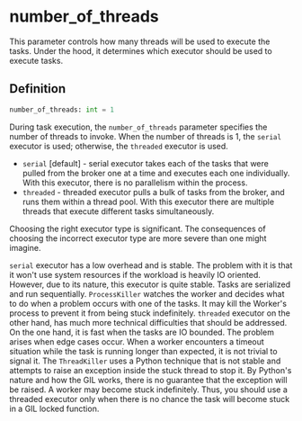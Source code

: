 # number_of_threads

This parameter controls how many threads will be used to execute the tasks. Under the hood, it determines which executor should be used to execute tasks.


## Definition

```python
number_of_threads: int = 1
```

During task execution, the `number_of_threads` parameter specifies the number of threads to invoke. When the number of threads is 1, the `serial` executor is used; otherwise, the `threaded` executor is used.

- `serial` [default] - serial executor takes each of the tasks that were pulled from the broker one at a time and executes each one individually. With this executor, there is no parallelism within the process.
- `threaded` - threaded executor pulls a bulk of tasks from the broker, and runs them within a thread pool. With this executor there are multiple threads that execute different tasks simultaneously.

Choosing the right executor type is significant. The consequences of choosing the incorrect executor type are more severe than one might imagine.

`serial` executor has a low overhead and is stable. The problem with it is that it won't use system resources if the workload is heavily IO oriented. However, due to its nature, this executor is quite stable. Tasks are serialized and run sequentially. `ProcessKiller` watches the worker and decides what to do when a problem occurs with one of the tasks. It may kill the Worker's process to prevent it from being stuck indefinitely.
`threaded` executor on the other hand, has much more technical difficulties that should be addressed. On the one hand, it is fast when the tasks are IO bounded. The problem arises when edge cases occur. When a worker encounters a timeout situation while the task is running longer than expected, it is not trivial to signal it. The `ThreadKiller` uses a Python technique that is not stable and attempts to raise an exception inside the stuck thread to stop it. By Python's nature and how the GIL works, there is no guarantee that the exception will be raised. A worker may become stuck indefinitely. Thus, you should use a threaded executor only when there is no chance the task will become stuck in a GIL locked function.

